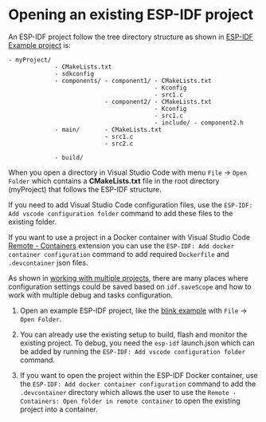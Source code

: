 # Opening an existing ESP-IDF project

An ESP-IDF project follow the tree directory structure as shown in [ESP-IDF Example project](https://docs.espressif.com/projects/esp-idf/en/latest/esp32/api-guides/build-system.html#example-project) is:

```
- myProject/
             - CMakeLists.txt
             - sdkconfig
             - components/ - component1/ - CMakeLists.txt
                                         - Kconfig
                                         - src1.c
                           - component2/ - CMakeLists.txt
                                         - Kconfig
                                         - src1.c
                                         - include/ - component2.h
             - main/       - CMakeLists.txt
                           - src1.c
                           - src2.c

             - build/
```

When you open a directory in Visual Studio Code with menu `File` -> `Open Folder` which contains a **CMakeLists.txt** file in the root directory (myProject) that follows the ESP-IDF structure.

If you need to add Visual Studio Code configuration files, use the `ESP-IDF: Add vscode configuration folder` command to add these files to the existing folder.

If you want to use a project in a Docker container with Visual Studio Code [Remote - Containers](https://marketplace.visualstudio.com/items?itemName=ms-vscode-remote.remote-containers) extension you can use the `ESP-IDF: Add docker container configuration` command to add required `Dockerfile` and `.devcontainer` json files.

As shown in [working with multiple projects](../MULTI_PROJECTS.md), there are many places where configuration settings could be saved based on `idf.saveScope` and how to work with multiple debug and tasks configuration.

1. Open an example ESP-IDF project, like the [blink example](https://github.com/espressif/esp-idf/tree/master/examples/get-started/blink) with `File` -> `Open Folder`.

2. You can already use the existing setup to build, flash and monitor the existing project. To debug, you need the `esp-idf` launch.json which can be added by running the `ESP-IDF: Add vscode configuration folder` command.

3. If you want to open the project within the ESP-IDF Docker container, use the `ESP-IDF: Add docker container configuration` command to add the `.devcontainer` directory which allows the user to use the `Remote - Containers: Open folder in remote container` to open the existing project into a container.
